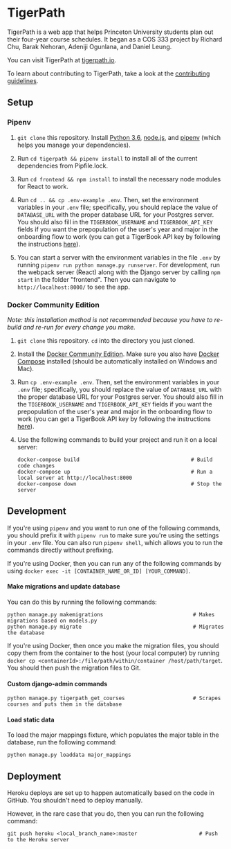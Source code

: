 # TigerPath

TigerPath is a web app that helps Princeton University students plan out their four-year course schedules. It began as a COS 333 project by Richard Chu, Barak Nehoran, Adeniji Ogunlana, and Daniel Leung.

You can visit TigerPath at [tigerpath.io](https://www.tigerpath.io).

To learn about contributing to TigerPath, take a look at the [contributing guidelines](https://github.com/TigerPathApp/tigerpath/blob/master/CONTRIBUTING.md).

## Setup

### Pipenv

1. `git clone` this repository. Install [Python 3.6](https://www.python.org), [node.js](https://nodejs.org/en/), and [pipenv](https://github.com/pypa/pipenv) (which helps you manage your dependencies).

2. Run `cd tigerpath && pipenv install` to install all of the current dependencies from Pipfile.lock.

3. Run `cd frontend && npm install` to install the necessary node modules for React to work.

4. Run `cd .. && cp .env-example .env`. Then, set the environment variables in your `.env` file; specifically, you should replace the value of `DATABASE_URL` with the proper database URL for your Postgres server. You should also fill in the `TIGERBOOK_USERNAME` and `TIGERBOOK_API_KEY` fields if you want the prepopulation of the user's year and major in the onboarding flow to work (you can get a TigerBook API key by following the instructions [here](https://github.com/alibresco/tigerbook-api)).

5. You can start a server with the environment variables in the file `.env` by running `pipenv run python manage.py runserver`. For development, run the webpack server (React) along with the Django server by calling `npm start` in the folder "frontend". Then you can navigate to `http://localhost:8000/` to see the app.

### Docker Community Edition
*Note: this installation method is not recommended because you have to re-build and re-run for every change you make.*

1. `git clone` this repository. `cd` into the directory you just cloned. 

2. Install the [Docker Community Edition](https://www.docker.com/community-edition). Make sure you also have [Docker Compose](https://docs.docker.com/compose/install) installed (should be automatically installed on Windows and Mac).

3. Run `cp .env-example .env`. Then, set the environment variables in your `.env` file; specifically, you should replace the value of `DATABASE_URL` with the proper database URL for your Postgres server. You should also fill in the `TIGERBOOK_USERNAME` and `TIGERBOOK_API_KEY` fields if you want the prepopulation of the user's year and major in the onboarding flow to work (you can get a TigerBook API key by following the instructions [here](https://github.com/alibresco/tigerbook-api)).

4. Use the following commands to build your project and run it on a local server:
    ```
    docker-compose build                                    # Build code changes
    docker-compose up                                       # Run a local server at http://localhost:8000
    docker-compose down                                     # Stop the server
    ```

## Development

If you're using `pipenv` and you want to run one of the following commands, you should prefix it with `pipenv run` to make sure you're using the settings in your `.env` file. You can also run `pipenv shell`, which allows you to run the commands directly without prefixing.

If you're using Docker, then you can run any of the following commands by using `docker exec -it [CONTAINER_NAME_OR_ID] [YOUR_COMMAND]`.

#### Make migrations and update database

You can do this by running the following commands:

```
python manage.py makemigrations                             # Makes migrations based on models.py
python manage.py migrate                                    # Migrates the database
```

If you're using Docker, then once you make the migration files, you should copy them from the container to the host (your local computer) by running `docker cp <containerId>:/file/path/within/container /host/path/target`. You should then push the migration files to Git.

#### Custom django-admin commands

```
python manage.py tigerpath_get_courses                      # Scrapes courses and puts them in the database
```

#### Load static data

To load the major mappings fixture, which populates the major table in the database, run the following command:

```
python manage.py loaddata major_mappings
```

## Deployment

Heroku deploys are set up to happen automatically based on the code in GitHub. You shouldn't need to deploy manually.

However, in the rare case that you do, then you can run the following command:
```
git push heroku <local_branch_name>:master                    # Push to the Heroku server
```
